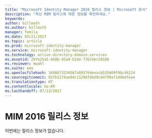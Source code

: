 ```yaml
---
title: "Microsoft Identity Manager 2016 릴리스 정보 | Microsoft 문서"
description: "최신 MIM 릴리스에 대한 정보를 확인하세요."
keywords: 
author: billmath
ms.author: billmath
manager: femila
ms.date: 03/21/2017
ms.topic: article
ms.prod: microsoft-identity-manager
ms.service: microsoft-identity-manager
ms.technology: active-directory-domain-services
ms.assetid: 297e25a5-668b-45a4-b2de-7767ebc59100
ms.reviewer: mwahl
ms.suite: ems
ms.openlocfilehash: 3d48673234567a89376deeacb535869f9bc46224
ms.sourcegitcommit: 02fb1274ae0dc11288f8bd9cd4799af144b8feae
ms.translationtype: HT
ms.contentlocale: ko-KR
ms.lasthandoff: 07/13/2017
---
```

# MIM 2016 릴리스 정보
<a id="release-notes-for-mim-2016" class="xliff"></a>
이번에는 릴리스 정보가 없습니다.
